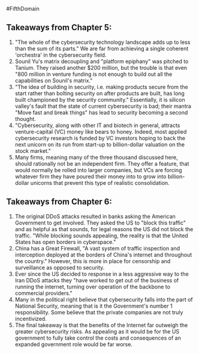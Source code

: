#FifthDomain
## Takeaways from Chapter 5:
1. "The whole of the cybersecurity technology landscape adds up to less than the sum of its parts." We are far from achieving a single coherent 'orchestra' in the cybersecurity field.
2. Sounil Yu's matrix decoupling and "platform epiphany" was pitched to Tanium. They raised another $200 million, but the trouble is that even "800 million in venture funding is not enough to build out all the capabilities on Sounil's matrix."
3. "The idea of building in security, i.e. making products secure from the start rather than bolting security on after products are built, has long built championed by the security community." Essentially, it is silicon valley's fault that the state of current cybersecurity is bad; their mantra "Move fast and break things" has lead to security becoming a second thought.
4. "Cybersecurity, along with other IT and biotech in general, attracts venture-capital (VC) money like bears to honey. Indeed, most applied cybersecurity research is funded by VC investors hoping to back the next unicorn on its run from start-up to billion-dollar valuation on the stock market."
5. Many firms, meaning many of the three thousand discussed here, should rationally not be an independent firm. They offer a feature, that would normally be rolled into larger companies, but VCs are forcing whatever firm they have poured their money into to grow into billion-dollar unicorns that prevent this type of realistic consolidation.
## Takeaways from Chapter 6:
1. The original DDoS attacks resulted in banks asking the American Government to get involved. They asked the US to "block this traffic" and as helpful as that sounds, for legal reasons the US did not block the traffic. "While blocking sounds appealing, the reality is that the United States has open borders in cyberspace."
2. China has a Great Firewall, "A vast system of traffic inspection and interception deployed at the borders of China's internet and throughout the country." However, this is more in place for censorship and surveillance as opposed to security. 
3. Ever since the US decided to response in a less aggressive way to the Iran DDoS attacks they "have worked to get out of the business of running the internet, turning over operation of the backbone to commercial providers."
4. Many in the political right believe that cybersecurity falls into the part of National Security, meaning that is it the Government's number 1 responsibility. Some believe that the private companies are not truly incentivized.
5. The final takeaway is that the benefits of the Internet far outweigh the greater cybersecurity risks. As appealing as it would be for the US government to fully take control the costs and consequences of an expanded government role would be far worse.